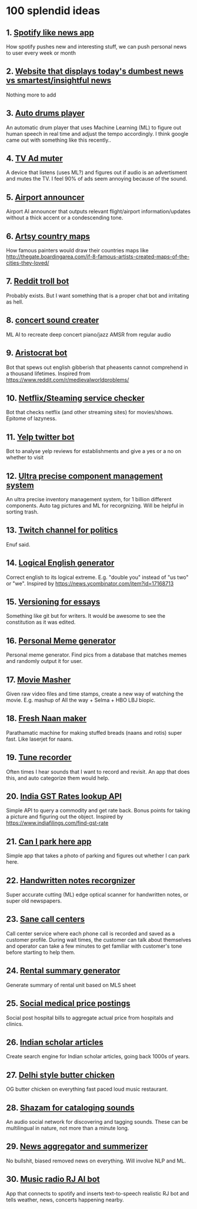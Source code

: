 100 splendid ideas
===

## 1. [Spotify like news app](id:spotify-like-news-app)

How spotify pushes new and interesting stuff, we can push personal news to user every week or month

## 2. [Website that displays today's dumbest news vs smartest/insightful news](id:dumb-smart-news-website)

Nothing more to add

## 3. [Auto drums player](id:auto-drums-player)

An automatic drum player that uses Machine Learning (ML) to figure out human speech in real time and adjust the tempo accordingly. I think google came out with something like this recently..

## 4. [TV Ad muter](id:tv-ad-muter)

A device that listens (uses ML?) and figures out if audio is an advertisment and mutes the TV. I feel 90% of ads seem annoying because of the sound.

## 5. [Airport announcer](id:airport-announcer)

Airport AI announcer that outputs relevant flight/airport information/updates without a thick accent or a condescending tone.

## 6. [Artsy country maps](id:artsy-country-maps)

How famous painters would draw their countries maps like http://thegate.boardingarea.com/if-8-famous-artists-created-maps-of-the-cities-they-loved/

## 7. [Reddit troll bot](id:reddit-troll-bot)

Probably exists. But I want something that is a proper chat bot and irritating as hell.

## 8. [concert sound creater](id:concert-sound-creater)

ML AI to recreate deep concert piano/jazz AMSR from regular audio

## 9. [Aristocrat bot](id:aristocrat-bot)

Bot that spews out english gibberish that pheasents cannot comprehend in a thousand lifetimes. Inspired from https://www.reddit.com/r/medievalworldproblems/

## 10. [Netflix/Steaming service checker](id:netflix-checker)

Bot that checks netflix (and other streaming sites) for movies/shows. Epitome of lazyness.

## 11. [Yelp twitter bot](id:yelp-twitter-bot)

Bot to analyse yelp reviews for establishments and give a yes or a no on whether to visit

## 12. [Ultra precise component management system](id:precise-component)

An ultra precise inventory management system, for 1 billion different components. Auto tag pictures and ML for recorgnizing. Will be helpful in sorting trash.

## 13. [Twitch channel for politics](id:twitch-politics)

Enuf said.

## 14. [Logical English generator](id:logical-english)

Correct english to its logical extreme. E.g. "double you" instead of "us two" or "we". Inspired by https://news.ycombinator.com/item?id=17168713

## 15. [Versioning for essays](id:essay-versions)

Something like git but for writers. It would be awesome to see the constitution as it was edited.

## 16. [Personal Meme generator](id:meme)

Personal meme generator. Find pics from a database that matches memes and randomly output it for user.

## 17. [Movie Masher](id:movie-masher)

Given raw video files and time stamps, create a new way of watching the movie. E.g. mashup of All the way + Selma + HBO LBJ biopic.

## 18. [Fresh Naan maker](id:naan-maker)

Parathamatic machine for making stuffed breads (naans and rotis) super fast. Like laserjet for naans.

## 19. [Tune recorder](id:tune-recorder)

Often times I hear sounds that I want to record and revisit. An app that does this, and auto categorize them would help.

## 20. [India GST Rates lookup API](id:gst-api)

Simple API to query a commodity and get rate back. Bonus points for taking a picture and figuring out the object. Inspired by https://www.indiafilings.com/find-gst-rate

## 21. [Can I park here app](id:can-i-park-here)

Simple app that takes a photo of parking and figures out whether I can park here.

## 22. [Handwritten notes recorgnizer](id:handwritten-notes)

Super accurate cutting (ML) edge optical scanner for handwritten notes, or super old newspapers.

## 23. [Sane call centers](id:sane-call-centers)

Call center service where each phone call is recorded and saved as a customer profile. During wait times, the customer can talk about themselves and operator can take a few minutes to get familiar with customer's tone before starting to help them.

## 24. [Rental summary generator](id:rental-summary)

Generate summary of rental unit based on MLS sheet

## 25. [Social medical price postings](id:social-medical)

Social post hospital bills to aggregate actual price from hospitals and clinics.

## 26. [Indian scholar articles](id:indian-scholar-articles)

Create search engine for Indian scholar articles, going back 1000s of years.

## 27. [Delhi style butter chicken](id:restaurant)

OG butter chicken on everything fast paced loud music restaurant.

## 28. [Shazam for cataloging sounds](id:sound-catalog)

An audio social network for discovering and tagging sounds. These can be multilingual in nature, not more than a minute long.

## 29. [News aggregator and summerizer](id:news-agg)

No bullshit, biased removed news on everything. Will involve NLP and ML.

## 30. [Music radio RJ AI bot](id:music-dj)

App that connects to spotify and inserts text-to-speech realistic RJ bot and tells weather, news, concerts happening nearby.
